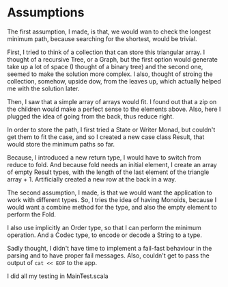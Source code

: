 # Assumptions
 
The first assumption, I made, is that, we would wan to check the longest
minimum path, because searching for the shortest, would be trivial.
 
First, I tried to think of a collection that can store this 
triangular array. I thought of a recursive Tree, or a Graph, but
the first option would generate take up a lot of space 
(I thought of a binary tree) and the second one, seemed to make the 
solution more complex. I also, thought of stroing the collection,
somehow, upside dow, from the leaves up, which actually helped me
with the solution later.

Then, I saw that a simple array of arrays would fit. I found out that
a zip on the children would make a perfect sense to the elements above.
Also, here I plugged the idea of going from the back, thus reduce right.

In order to store the path, I first tried a State or Writer Monad, but 
couldn't get them to fit the case, and so I created a new case class
Result, that would store the minimum paths so far.

Because, I introduced a new return type, I would have to switch from
reduce to fold. And because fold needs an initial element, I create an
array of empty Result types, with the length of the last element of the 
triangle array + 1. Artificially created a new row at the back in a way.

The second assumption, I made, is that we would want the application
to work with different types. So, I tries the idea of having Monoids,
because I would want a combine method for the type, and also the empty 
element to perform the Fold.

I also use implicitly an Order type, so that I can perform the minimum
operation. And a Codec type, to encode or decode a String to a type.

Sadly thought, I didn't have time to implement a fail-fast behaviour
in the parsing and to have proper fail messages. Also, couldn't get
to pass the output of `cat << EOF` to the app.

I did all my testing in MainTest.scala